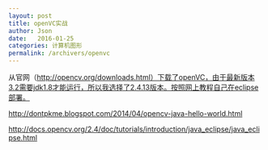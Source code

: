 ```yaml
---
layout: post
title: openVC实战
author: Json
date:   2016-01-25
categories: 计算机图形
permalink: /archivers/openvc
---
```




从官网（http://opencv.org/downloads.html）下载了openVC，由于最新版本3.2需要jdk1.8才能运行，所以我选择了2.4.13版本。按照网上教程自己在eclipse部署。

http://dontpkme.blogspot.com/2014/04/opencv-java-hello-world.html

http://docs.opencv.org/2.4/doc/tutorials/introduction/java_eclipse/java_eclipse.html
